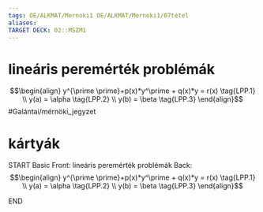 ```yaml
---
tags: OE/ALKMAT/Mernoki1 OE/ALKMAT/Mernoki1/07tétel 
aliases:
TARGET DECK: 02::MSZM1
---
```

# lineáris peremérték problémák
$$\begin{align}
	y^{\prime \prime}+p(x)*y^\prime + q(x)*y = r(x) \tag{LPP.1} \\
	y(a) = \alpha \tag{LPP.2} \\
	y(b) = \beta \tag{LPP.3}
\end{align}$$
#Galántai/mérnöki_jegyzet 

# kártyák
START
Basic
Front:
lineáris peremérték problémák
Back:
$$\begin{align}
	y^{\prime \prime}+p(x)*y^\prime + q(x)*y = r(x) \tag{LPP.1} \\
	y(a) = \alpha \tag{LPP.2} \\
	y(b) = \beta \tag{LPP.3}
\end{align}$$
<!--ID: 1686775806804-->
END